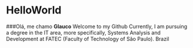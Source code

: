 # HelloWorld
###Olá, me chamo **Glauco**
Welcome to my Github
Currently, I am pursuing a degree in the IT area, more specifically, Systems Analysis and Development at FATEC (Faculty of Technology of São Paulo). Brazil
